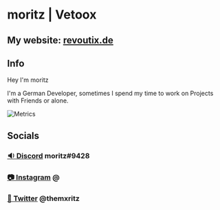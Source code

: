 # moritz | Vetoox
## My website: [revoutix.de](https://revoutix) 
## Info
Hey I'm moritz

I'm a German Developer, sometimes I spend my time to work on Projects with Friends or alone.

![Metrics](https://metrics.lecoq.io/themxritz?template=classic&languages=1&introduction=1&repositories=1&activity=1&repositories=100&repositories.batch=100&repositories.forks=false&repositories.affiliations=owner&languages.limit=8&languages.threshold=0%25&languages.colors=github&languages.sections=most-used&languages.indepth=false&languages.analysis.timeout=15&languages.categories=markup%2C%20programming&languages.recent.categories=markup%2C%20programming&languages.recent.load=300&languages.recent.days=14&activity.limit=5&activity.load=300&activity.days=14&activity.visibility=all&activity.timestamps=false&activity.filter=all&introduction.title=true&config.timezone=Europe%2FBerlin)
	
## Socials
### [🔉 Discord](https://discord.com/users/787243566921547776) moritz#9428
### [📷 Instagram](https://www.instagram.com/bysqizy) @ 
### [🦤 Twitter](https://twitter.com/VetooxDE) @themxritz

